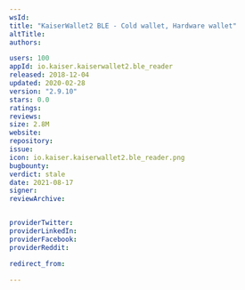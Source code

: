 ```yaml
---
wsId: 
title: "KaiserWallet2 BLE - Cold wallet, Hardware wallet"
altTitle: 
authors:

users: 100
appId: io.kaiser.kaiserwallet2.ble_reader
released: 2018-12-04
updated: 2020-02-28
version: "2.9.10"
stars: 0.0
ratings: 
reviews: 
size: 2.8M
website: 
repository: 
issue: 
icon: io.kaiser.kaiserwallet2.ble_reader.png
bugbounty: 
verdict: stale
date: 2021-08-17
signer: 
reviewArchive:


providerTwitter: 
providerLinkedIn: 
providerFacebook: 
providerReddit: 

redirect_from:

---
```



